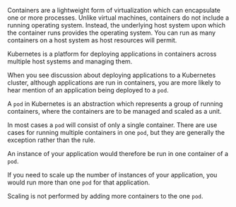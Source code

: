 Containers are a lightweight form of virtualization which can encapsulate one or more processes. Unlike virtual machines, containers do not include a running operating system. Instead, the underlying host system upon which the container runs provides the operating system. You can run as many containers on a host system as host resources will permit.

Kubernetes is a platform for deploying applications in containers across multiple host systems and managing them.

When you see discussion about deploying applications to a Kubernetes cluster, although applications are run in containers, you are more likely to hear mention of an application being deployed to a `pod`.

A `pod` in Kubernetes is an abstraction which represents a group of running containers, where the containers are to be managed and scaled as a unit.

In most cases a `pod` will consist of only a single container. There are use cases for running multiple containers in one `pod`, but they are generally the exception rather than the rule.

An instance of your application would therefore be run in one container of a `pod`.

If you need to scale up the number of instances of your application, you would run more than one `pod` for that application.

Scaling is not performed by adding more containers to the one `pod`.




